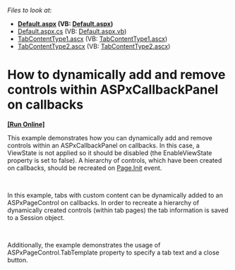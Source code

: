 <!-- default file list -->
*Files to look at*:

* **[Default.aspx](./CS/WebSite/Default.aspx) (VB: [Default.aspx](./VB/WebSite/Default.aspx))**
* [Default.aspx.cs](./CS/WebSite/Default.aspx.cs) (VB: [Default.aspx.vb](./VB/WebSite/Default.aspx.vb))
* [TabContentType1.ascx](./CS/WebSite/TabsContent/TabContentType1.ascx) (VB: [TabContentType1.ascx](./VB/WebSite/TabsContent/TabContentType1.ascx))
* [TabContentType2.ascx](./CS/WebSite/TabsContent/TabContentType2.ascx) (VB: [TabContentType2.ascx](./VB/WebSite/TabsContent/TabContentType2.ascx))
<!-- default file list end -->
# How to dynamically add and remove controls within ASPxCallbackPanel on callbacks
<!-- run online -->
**[[Run Online]](https://codecentral.devexpress.com/e4113/)**
<!-- run online end -->


<p>This example demonstrates how you can dynamically add and remove controls within an ASPxCallbackPanel on callbacks. In this case, a ViewState is not applied so it should be disabled (the EnableViewState property is set to false). A hierarchy of controls, which have been created on callbacks, should be recreated on <a href="http://msdn.microsoft.com/en-us/library/system.web.ui.control.init">Page.Init</a> event.</p><br />
<p>In this example, tabs with custom content can be dynamically added to an ASPxPageControl on callbacks. In order to recreate a hierarchy of dynamically created controls (within tab pages) the tab information is saved to a Session object. </p><br />
<p>Additionally, the example demonstrates the usage of ASPxPageControl.TabTemplate property to specify a tab text and a close button.</p>

<br/>


